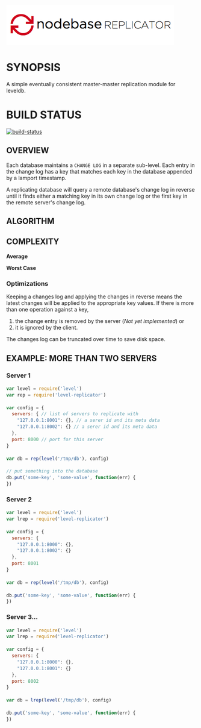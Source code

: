 
![img](/replicator.png)

# SYNOPSIS
A simple eventually consistent master-master replication module 
for leveldb.

# BUILD STATUS
[![build-status](https://www.codeship.io/projects/0d604520-6cc1-0131-203c-22ccfa4c21c9/status)](https://www.codeship.io/projects/13128)

## OVERVIEW
Each database maintains a `CHANGE LOG` in a separate sub-level.
Each entry in the change log has a key that matches each key in
the database appended by a lamport timestamp.

A replicating database will query a remote database's change log in reverse 
until it finds either a matching key in its own change log or the first key 
in the remote server's change log.

## ALGORITHM

## COMPLEXITY

**Average**

**Worst Case**

### Optimizations
Keeping a changes log and applying the changes in reverse means the latest
changes will be applied to the appropriate key values. If there is more than
one operation against a key,

  1. the change entry is removed by the server (*Not yet implemented*) or
  2. it is ignored by the client.

The changes log can be truncated over time to save disk space.

## EXAMPLE: MORE THAN TWO SERVERS

### Server 1
```js
var level = require('level')
var rep = require('level-replicator')

var config = {
  servers: { // list of servers to replicate with
    "127.0.0.1:8001": {}, // a serer id and its meta data
    "127.0.0.1:8002": {} // a serer id and its meta data
  },
  port: 8000 // port for this server
}

var db = rep(level('/tmp/db'), config) 

// put something into the database
db.put('some-key', 'some-value', function(err) {
})
```

### Server 2

```js
var level = require('level')
var lrep = require('level-replicator')

var config = {
  servers: {
    "127.0.0.1:8000": {},
    "127.0.0.1:8002": {}
  },
  port: 8001
}

var db = rep(level('/tmp/db'), config) 

db.put('some-key', 'some-value', function(err) {
})
```

### Server 3...

```js
var level = require('level')
var lrep = require('level-replicator')

var config = {
  servers: { 
    "127.0.0.1:8000": {},
    "127.0.0.1:8001": {} 
  },
  port: 8002
}

var db = lrep(level('/tmp/db'), config) 

db.put('some-key', 'some-value', function(err) {
})
```

